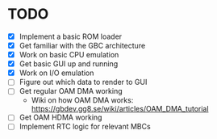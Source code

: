 # TODO

- [x] Implement a basic ROM loader
- [x] Get familiar with the GBC architecture
- [x] Work on basic CPU emulation
- [x] Get basic GUI up and running
- [x] Work on I/O emulation
- [ ] Figure out which data to render to GUI
- [ ] Get regular OAM DMA working
    - Wiki on how OAM DMA works: https://gbdev.gg8.se/wiki/articles/OAM_DMA_tutorial
- [ ] Get OAM HDMA working
- [ ] Implement RTC logic for relevant MBCs
